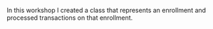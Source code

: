 In this workshop I created a class that represents an enrollment and processed transactions on that enrollment.
